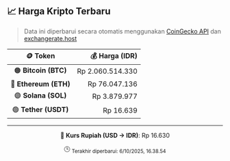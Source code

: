 

<!-- HARGA_KRIPTO -->
## 📈 Harga Kripto Terbaru

> Data ini diperbarui secara otomatis menggunakan [CoinGecko API](https://www.coingecko.com/) dan [exchangerate.host](https://exchangerate.host/)

<div align="center">

| 🪙 Token | 💰 Harga (IDR) |
|:------:|---------------:|
| 🟠 **Bitcoin (BTC)**   | Rp 2.060.514.330 |
| 🔵 **Ethereum (ETH)**  | Rp 76.047.136 |
| 🟣 **Solana (SOL)**    | Rp 3.879.977 |
| 🟢 **Tether (USDT)**   | Rp 16.639 |

---

💱 **Kurs Rupiah (USD → IDR)**: Rp 16.630

🕒 <sub>Terakhir diperbarui: 6/10/2025, 16.38.54</sub>

</div>
<!-- /HARGA_KRIPTO -->